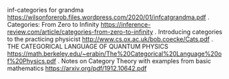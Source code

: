 inf-categories for grandma https://wilsonforerob.files.wordpress.com/2020/01/infcatgrandma.pdf . 
Categories: From Zero to Infinity https://inference-review.com/article/categories-from-zero-to-infinity . 
Introducing categories to the practicing physicist http://www.cs.ox.ac.uk/bob.coecke/Cats.pdf . 
THE CATEGORICAL LANGUAGE OF QUANTUM PHYSICS https://math.berkeley.edu/~erabin/The%20Categorical%20Language%20of%20Physics.pdf . 
Notes on Category Theory with examples from basic mathematics https://arxiv.org/pdf/1912.10642.pdf  


